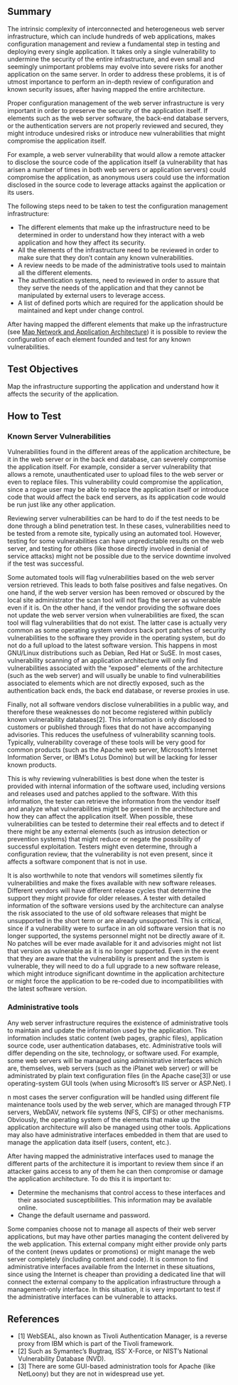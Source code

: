 ## Summary

The intrinsic complexity of interconnected and heterogeneous web server
infrastructure, which can include hundreds of web applications, makes
configuration management and review a fundamental step in testing and
deploying every single application. It takes only a single vulnerability
to undermine the security of the entire infrastructure, and even small
and seemingly unimportant problems may evolve into severe risks for
another application on the same server. In order to address these
problems, it is of utmost importance to perform an in-depth review of
configuration and known security issues, after having mapped the entire
architecture.

Proper configuration management of the web server infrastructure is very
important in order to preserve the security of the application itself.
If elements such as the web server software, the back-end database
servers, or the authentication servers are not properly reviewed and
secured, they might introduce undesired risks or introduce new
vulnerabilities that might compromise the application itself.

For example, a web server vulnerability that would allow a remote
attacker to disclose the source code of the application itself (a
vulnerability that has arisen a number of times in both web servers or
application servers) could compromise the application, as anonymous
users could use the information disclosed in the source code to leverage
attacks against the application or its users.

The following steps need to be taken to test the configuration
management infrastructure:

  - The different elements that make up the infrastructure need to be
    determined in order to understand how they interact with a web
    application and how they affect its security.
  - All the elements of the infrastructure need to be reviewed in order
    to make sure that they don’t contain any known vulnerabilities.
  - A review needs to be made of the administrative tools used to
    maintain all the different elements.
  - The authentication systems, need to reviewed in order to assure that
    they serve the needs of the application and that they cannot be
    manipulated by external users to leverage access.
  - A list of defined ports which are required for the application
    should be maintained and kept under change control.

After having mapped the different elements that make up the
infrastructure (see [Map Network and Application
Architecture](Map_Network_and_Application_Architecture_\(OTG-INFO-012\) "wikilink"))
it is possible to review the configuration of each element founded and
test for any known vulnerabilities.

## Test Objectives

Map the infrastructure supporting the application and understand how it
affects the security of the application.

## How to Test

### Known Server Vulnerabilities

Vulnerabilities found in the different areas of the application
architecture, be it in the web server or in the back end database, can
severely compromise the application itself. For example, consider a
server vulnerability that allows a remote, unauthenticated user to
upload files to the web server or even to replace files. This
vulnerability could compromise the application, since a rogue user may
be able to replace the application itself or introduce code that would
affect the back end servers, as its application code would be run just
like any other application.

Reviewing server vulnerabilities can be hard to do if the test needs to
be done through a blind penetration test. In these cases,
vulnerabilities need to be tested from a remote site, typically using an
automated tool. However, testing for some vulnerabilities can have
unpredictable results on the web server, and testing for others (like
those directly involved in denial of service attacks) might not be
possible due to the service downtime involved if the test was
successful.

Some automated tools will flag vulnerabilities based on the web server
version retrieved. This leads to both false positives and false
negatives. On one hand, if the web server version has been removed or
obscured by the local site administrator the scan tool will not flag the
server as vulnerable even if it is. On the other hand, if the vendor
providing the software does not update the web server version when
vulnerabilities are fixed, the scan tool will flag vulnerabilities that
do not exist. The latter case is actually very common as some operating
system vendors back port patches of security vulnerabilities to the
software they provide in the operating system, but do not do a full
upload to the latest software version. This happens in most GNU/Linux
distributions such as Debian, Red Hat or SuSE. In most cases,
vulnerability scanning of an application architecture will only find
vulnerabilities associated with the “exposed” elements of the
architecture (such as the web server) and will usually be unable to find
vulnerabilities associated to elements which are not directly exposed,
such as the authentication back ends, the back end database, or reverse
proxies in use.

Finally, not all software vendors disclose vulnerabilities in a public
way, and therefore these weaknesses do not become registered within
publicly known vulnerability databases\[2\]. This information is only
disclosed to customers or published through fixes that do not have
accompanying advisories. This reduces the usefulness of vulnerability
scanning tools. Typically, vulnerability coverage of these tools will be
very good for common products (such as the Apache web server,
Microsoft’s Internet Information Server, or IBM’s Lotus Domino) but
will be lacking for lesser known products.

This is why reviewing vulnerabilities is best done when the tester is
provided with internal information of the software used, including
versions and releases used and patches applied to the software. With
this information, the tester can retrieve the information from the
vendor itself and analyze what vulnerabilities might be present in the
architecture and how they can affect the application itself. When
possible, these vulnerabilities can be tested to determine their real
effects and to detect if there might be any external elements (such as
intrusion detection or prevention systems) that might reduce or negate
the possibility of successful exploitation. Testers might even
determine, through a configuration review, that the vulnerability is not
even present, since it affects a software component that is not in use.

It is also worthwhile to note that vendors will sometimes silently fix
vulnerabilities and make the fixes available with new software releases.
Different vendors will have different release cycles that determine the
support they might provide for older releases. A tester with detailed
information of the software versions used by the architecture can
analyse the risk associated to the use of old software releases that
might be unsupported in the short term or are already unsupported. This
is critical, since if a vulnerability were to surface in an old software
version that is no longer supported, the systems personnel might not be
directly aware of it. No patches will be ever made available for it and
advisories might not list that version as vulnerable as it is no longer
supported. Even in the event that they are aware that the vulnerability
is present and the system is vulnerable, they will need to do a full
upgrade to a new software release, which might introduce significant
downtime in the application architecture or might force the application
to be re-coded due to incompatibilities with the latest software
version.

### Administrative tools

Any web server infrastructure requires the existence of administrative
tools to maintain and update the information used by the application.
This information includes static content (web pages, graphic files),
application source code, user authentication databases, etc.
Administrative tools will differ depending on the site, technology, or
software used. For example, some web servers will be managed using
administrative interfaces which are, themselves, web servers (such as
the iPlanet web server) or will be administrated by plain text
configuration files (in the Apache case\[3\]) or use operating-system
GUI tools (when using Microsoft’s IIS server or ASP.Net). I

n most cases the server configuration will be handled using different
file maintenance tools used by the web server, which are managed through
FTP servers, WebDAV, network file systems (NFS, CIFS) or other
mechanisms. Obviously, the operating system of the elements that make up
the application architecture will also be managed using other tools.
Applications may also have administrative interfaces embedded in them
that are used to manage the application data itself (users, content,
etc.).

After having mapped the administrative interfaces used to manage the
different parts of the architecture it is important to review them since
if an attacker gains access to any of them he can then compromise or
damage the application architecture. To do this it is important to:

  - Determine the mechanisms that control access to these interfaces and
    their associated susceptibilities. This information may be available
    online.
  - Change the default username and password.

Some companies choose not to manage all aspects of their web server
applications, but may have other parties managing the content delivered
by the web application. This external company might either provide only
parts of the content (news updates or promotions) or might manage the
web server completely (including content and code). It is common to find
administrative interfaces available from the Internet in these
situations, since using the Internet is cheaper than providing a
dedicated line that will connect the external company to the application
infrastructure through a management-only interface. In this situation,
it is very important to test if the administrative interfaces can be
vulnerable to attacks.

## References

  - \[1\] WebSEAL, also known as Tivoli Authentication Manager, is a
    reverse proxy from IBM which is part of the Tivoli framework.
  - \[2\] Such as Symantec’s Bugtraq, ISS’ X-Force, or NIST’s National
    Vulnerability Database (NVD).
  - \[3\] There are some GUI-based administration tools for Apache (like
    NetLoony) but they are not in widespread use yet.